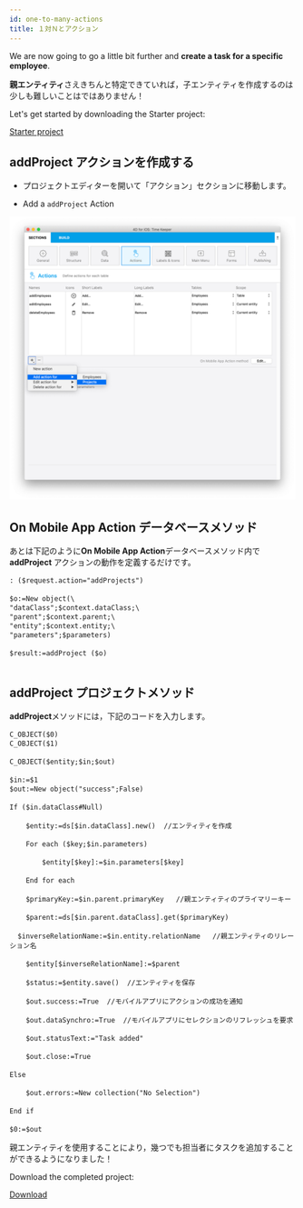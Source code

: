 ```yaml
---
id: one-to-many-actions
title: １対Ｎとアクション
---
```



We are now going to go a little bit further and **create a task for a specific employee**.

**親エンティティ**さえきちんと特定できていれば，子エンティティを作成するのは少しも難しいことはではありません！

Let's get started by downloading the Starter project:

<div className="center-button">
<a className="button button--primary"
href="https://github.com/4d-go-mobile/tutorial-RelationsActions/archive/6c649733f5efd3c799e4e04c05a85e17eeadf7f0.zip">Starter project</a>
</div>

## addProject アクションを作成する

* プロジェクトエディターを開いて「アクション」セクションに移動します。

* Add a `addProject` Action

![addProject メソッドの作成](img/create-addProject-Method-4D-for-iOS-relation-parent-ID.png)


## On Mobile App Action データベースメソッド

あとは下記のように**On Mobile App Action**データベースメソッド内で**addProject** アクションの動作を定義するだけです。

```4d
: ($request.action="addProjects")

$o:=New object(\
"dataClass";$context.dataClass;\
"parent";$context.parent;\
"entity";$context.entity;\
"parameters";$parameters)

$result:=addProject ($o)


```

## addProject プロジェクトメソッド


**addProject**メソッドには，下記のコードを入力します。

```4d
C_OBJECT($0)
C_OBJECT($1)

C_OBJECT($entity;$in;$out)

$in:=$1
$out:=New object("success";False)

If ($in.dataClass#Null)

    $entity:=ds[$in.dataClass].new()  //エンティティを作成

    For each ($key;$in.parameters)

        $entity[$key]:=$in.parameters[$key]

    End for each 

    $primaryKey:=$in.parent.primaryKey   //親エンティティのプライマリーキー

    $parent:=ds[$in.parent.dataClass].get($primaryKey)

  $inverseRelationName:=$in.entity.relationName   //親エンティティのリレーション名

    $entity[$inverseRelationName]:=$parent

    $status:=$entity.save()  //エンティティを保存

    $out.success:=True  //モバイルアプリにアクションの成功を通知

    $out.dataSynchro:=True  //モバイルアプリにセレクションのリフレッシュを要求

    $out.statusText:="Task added"

    $out.close:=True

Else 

    $out.errors:=New collection("No Selection")

End if 

$0:=$out

```

親エンティティを使用することにより，幾つでも担当者にタスクを追加することができるようになりました！

Download the completed project:

<div className="center-button">
<a className="button button--primary"
href="https://github.com/4d-go-mobile/tutorial-RelationsActions/releases/latest/download/tutorial-RelationsActions.zip">Download</a>
</div>